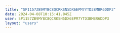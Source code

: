 ```yaml
---
title: "SP1157ZB9MYBC8QCRKSN5DX6EPM7YTD3BMBR6DDP3"
date: 2024-04-08T10:15:41.845Z
user: SP1157ZB9MYBC8QCRKSN5DX6EPM7YTD3BMBR6DDP3
layout: "users"
---
```

    